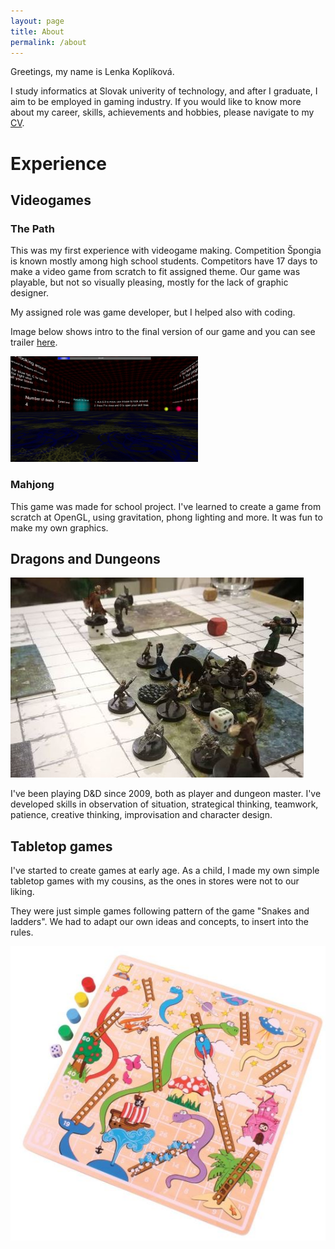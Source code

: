 ```yaml
---
layout: page
title: About
permalink: /about
---
```


Greetings, my name is Lenka Koplíková.

I study informatics at Slovak univerity of technology, and after I graduate, I aim to be employed in gaming industry.
If you would like to know more about my career, skills, achievements and hobbies, please navigate to my [CV](./CV).

# Experience
## Videogames
### The Path
This was my first experience with videogame making. Competition Špongia is known mostly among high school students. Competitors have 17 days to make a video game from scratch to fit assigned theme. Our game was playable, but not so visually pleasing, mostly for the lack of graphic designer.

My assigned role was game developer, but I helped also with coding.

Image below shows intro to the final version of our game and you can see trailer [here](https://www.youtube.com/watch?v=HqknSmS59xw).

![the path](../assets/Affliction1.jpg "Intro")

### Mahjong
This game was made for school project. I've learned to create a game from scratch at OpenGL, using gravitation, phong lighting and more. It was fun to make my own graphics.

## Dragons and Dungeons
![dnd](../assets/dnd.JPG "Dragons and Dungeons")

I've been playing D&D since 2009, both as player and dungeon master. I've developed skills in observation of situation, strategical thinking, teamwork, patience, creative thinking, improvisation and character design.

## Tabletop games
I've started to create games at early age. As a child, I made my own simple tabletop games with my cousins, as the ones in stores were not to our liking.

They were just simple games following pattern of the game "Snakes and ladders". We had to adapt our own ideas and concepts, to insert into the rules.

![snakes and ladders](../assets/renriky.jpg "Snakes and Ladders")


